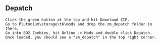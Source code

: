 Depatch
-------------------------------------------------  
	Click the green button at the top and hit Download ZIP. 
	Go to Plutonium\storage\t6\mods and drop the zm_depatch folder in there. 
	Go into BO2 Zombies, hit Online -> Mods and double click Depatch. 
	Once loaded, you should see a "zm_depatch" in the top right corner. 
